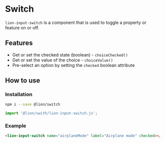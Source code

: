 # Switch

[//]: # 'AUTO INSERT HEADER PREPUBLISH'

`lion-input-switch` is a component that is used to toggle a property or feature on or off.

## Features

- Get or set the checked state (boolean) - `choiceChecked()`
- Get or set the value of the choice - `choiceValue()`
- Pre-select an option by setting the `checked` boolean attribute

## How to use

### Installation

```sh
npm i --save @lion/switch
```

```js
import '@lion/swith/lion-input-switch.js';
```

### Example

```html
<lion-input-switch name="airplaneMode" label="Airplane mode" checked></lion-input-switch>
```
